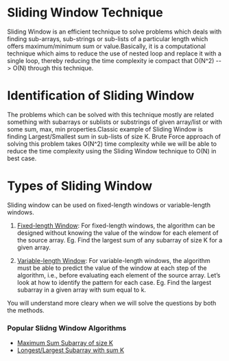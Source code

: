 # Sliding Window Technique

Sliding Window is an efficient technique to solve problems which deals with finding sub-arrays, sub-strings or sub-lists of a particular length which offers maximum/minimum sum or value.Basically, it is a computational technique which aims to reduce the use of nested loop and replace it with a single loop, thereby reducing the time complexity ie compact that O(N^2) --> O(N) through this technique.


# Identification of Sliding Window

The problems which can be solved with this technique mostly are related something with subarrays or sublists or substrings of given array/list or with some sum, max, min properties.Classic example of Sliding Window is finding Largest/Smallest sum in sub-lists of size K.
Brute Force approach of solving this problem takes O(N^2) time complexity while we will be able to reduce the time complexity using the Sliding Window technique to O(N) in best case.

# Types of Sliding Window
Sliding window can be used on fixed-length windows or variable-length windows. 
1) [Fixed-length Window](Fixed%20Length/readme.md):
    For fixed-length windows, the algorithm can be designed without knowing the value of the window for each element of the source array.
    Eg. Find the largest sum of any subarray of size K for a given array.

2) [Variable-length Window](Variable%20Length/readme.md):
    For variable-length windows, the algorithm must be able to predict the value of the window at each step of the algorithm, i.e., before evaluating each element of the source array. Let’s look at how to identify the pattern for each case.
    Eg. Find the largest subarray in a given array with sum equal to k.


You will understand more cleary when we will solve the questions by both the methods.


### Popular Slidng Window Algorithms
* [Maximum Sum Subarray of size K](Fixed%20Length/Maximum%20Sum%20Subarray%20(K)/readme.md)
* [Longest/Largest Subarray with sum K](Variable%20Length/Largest%20Subarray%20Sum%20(K)/readme.md)
